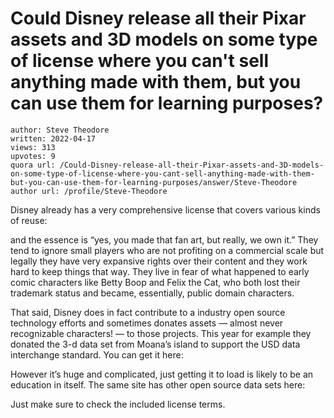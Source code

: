 # Could Disney release all their Pixar assets and 3D models on some type of license where you can't sell anything made with them, but you can use them for learning purposes?

	author: Steve Theodore
	written: 2022-04-17
	views: 313
	upvotes: 9
	quora url: /Could-Disney-release-all-their-Pixar-assets-and-3D-models-on-some-type-of-license-where-you-cant-sell-anything-made-with-them-but-you-can-use-them-for-learning-purposes/answer/Steve-Theodore
	author url: /profile/Steve-Theodore


Disney already has a very comprehensive license that covers various kinds of reuse:



and the essence is “yes, you made that fan art, but really, we own it.” They tend to ignore small players who are not profiting on a commercial scale but legally they have very expansive rights over their content and they work hard to keep things that way. They live in fear of what happened to early comic characters like Betty Boop and Felix the Cat, who both lost their trademark status and became, essentially, public domain characters.



That said, Disney does in fact contribute to a industry open source technology efforts and sometimes donates assets — almost never recognizable characters! — to those projects. This year for example they donated the 3-d data set from Moana’s island to support the USD data interchange standard. You can get it here:



However it’s huge and complicated, just getting it to load is likely to be an education in itself. The same site has other open source data sets here:



Just make sure to check the included license terms.

